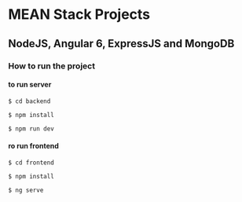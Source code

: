 # MEAN Stack Projects 
## NodeJS, Angular 6, ExpressJS and MongoDB

### How to run the project

#### to run server
`$ cd backend`

`$ npm install`

`$ npm run dev`

#### ro run frontend
`$ cd frontend`

`$ npm install`

`$ ng serve`
